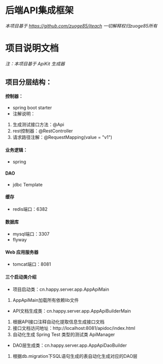 # 后端API集成框架

###### 本项目基于 https://github.com/zuoge85/jteach 一切解释权归zuoge85所有


# 项目说明文档
###### 注：本项目基于 ApiKit 生成器
## 项目分层结构：
#### 控制器：
- spring boot starter
- 注解说明：
1. 生成测试接口方法：@Api
2. rest控制器：@RestController
3. 请求路径注解：@RequestMapping(value = "v1")
#### 业务逻辑：
- spring
#### DAO
- jdbc Template
#### 缓存
- redis端口：6382
#### 数据库
- mysql端口：3307
- flyway
#### Web 应用服务器
- tomcat端口：8081

#### 三个启动类介绍
- 项目启动类：cn.happy.server.app.AppApiMain
1. AppApiMain加载所有依赖lib文件
- API文档生成类：cn.happy.server.app.AppApiBuilderMain
1. 根据API接口注释自动化提取信息生成接口文档
2. 接口文档访问地址：http://localhost:8081/apidoc/index.html
3. 自动化生成 Spring Test 类型的测试类 ApiManager
- DAO层生成类：cn.happy.server.app.AppApiDaoBuilder
1. 根据db.migration下SQL语句生成的表自动化生成对应的DAO层